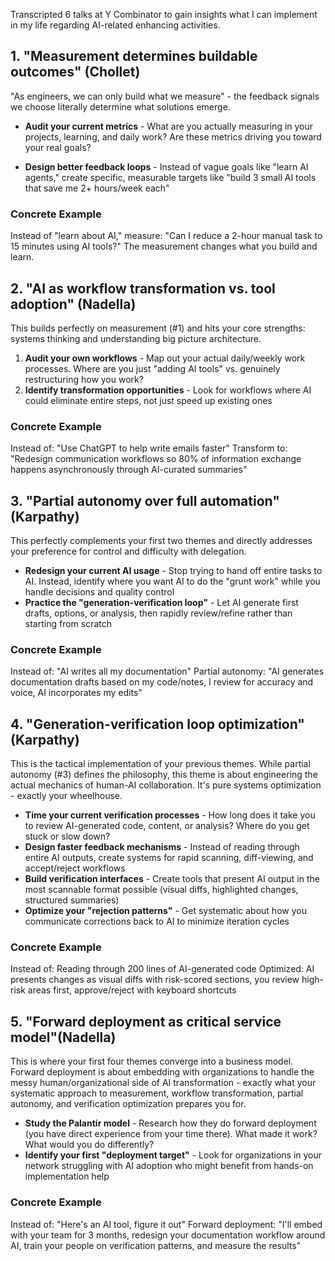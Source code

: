 Transcripted 6 talks at Y Combinator to gain insights what I can implement in my life regarding AI-related enhancing activities.

## 1. "Measurement determines buildable outcomes" (Chollet)

"As engineers, we can only build what we measure" - the feedback signals we choose literally determine what solutions emerge.

- **Audit your current metrics** - What are you actually measuring in your projects, learning, and daily work? Are these metrics driving you toward your real goals?

- **Design better feedback loops** - Instead of vague goals like "learn AI agents," create specific, measurable targets like "build 3 small AI tools that save me 2+ hours/week each"
### Concrete Example
Instead of "learn about AI,"
measure: "Can I reduce a 2-hour manual task to 15 minutes using AI tools?" The measurement changes what you build and learn.

## 2. "AI as workflow transformation vs. tool adoption" (Nadella)

This builds perfectly on measurement (#1) and hits your core strengths: systems thinking and understanding big picture architecture.

1. **Audit your own workflows** - Map out your actual daily/weekly work processes. Where are you just "adding AI tools" vs. genuinely restructuring how you work?
2. **Identify transformation opportunities** - Look for workflows where AI could eliminate entire steps, not just speed up existing ones
### Concrete Example
Instead of: "Use ChatGPT to help write emails faster"
Transform to: "Redesign communication workflows so 80% of information exchange happens asynchronously through AI-curated summaries"

## 3. "Partial autonomy over full automation" (Karpathy)

This perfectly complements your first two themes and directly addresses your preference for control and difficulty with delegation.

- **Redesign your current AI usage** - Stop trying to hand off entire tasks to AI. Instead, identify where you want AI to do the "grunt work" while you handle decisions and quality control
- **Practice the "generation-verification loop"** - Let AI generate first drafts, options, or analysis, then rapidly review/refine rather than starting from scratch
### Concrete Example
Instead of: "AI writes all my documentation" 
Partial autonomy: "AI generates documentation drafts based on my code/notes, I review for accuracy and voice, AI incorporates my edits"

## 4. "Generation-verification loop optimization" (Karpathy)
This is the tactical implementation of your previous themes. While partial autonomy (#3) defines the philosophy, this theme is about engineering the actual mechanics of human-AI collaboration. It's pure systems optimization - exactly your wheelhouse.

- **Time your current verification processes** - How long does it take you to review AI-generated code, content, or analysis? Where do you get stuck or slow down?
- **Design faster feedback mechanisms** - Instead of reading through entire AI outputs, create systems for rapid scanning, diff-viewing, and accept/reject workflows
- **Build verification interfaces** - Create tools that present AI output in the most scannable format possible (visual diffs, highlighted changes, structured summaries)
- **Optimize your "rejection patterns"** - Get systematic about how you communicate corrections back to AI to minimize iteration cycles
### Concrete Example
Instead of: Reading through 200 lines of AI-generated code
Optimized: AI presents changes as visual diffs with risk-scored sections, you review high-risk areas first, approve/reject with keyboard shortcuts

## 5. "Forward deployment as critical service model"(Nadella)
This is where your first four themes converge into a business model. Forward deployment is about embedding with organizations to handle the messy human/organizational side of AI transformation - exactly what your systematic approach to measurement, workflow transformation, partial autonomy, and verification optimization prepares you for.

- **Study the Palantir model** - Research how they do forward deployment (you have direct experience from your time there). What made it work? What would you do differently?
- **Identify your first "deployment target"** - Look for organizations in your network struggling with AI adoption who might benefit from hands-on implementation help
### Concrete Example
Instead of: "Here's an AI tool, figure it out" 
Forward deployment: "I'll embed with your team for 3 months, redesign your documentation workflow around AI, train your people on verification patterns, and measure the results"